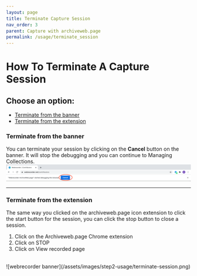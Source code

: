 ```yaml
---
layout: page
title: Terminate Capture Session
nav_order: 3
parent: Capture with archiveweb.page
permalink: /usage/terminate_session
---
```


# How To Terminate A Capture Session
## Choose an option:
* [Terminate from the banner](#terminate_banner)
* [Terminate from the extension](#terminate_extension)



### <a id="terminate_banner">Terminate from the banner</a>
You can terminate your session by clicking on the <b>Cancel</b> button on the banner. It will stop the debugging and you can continue to Managing Collections.
<br>
![webrecorder banner](/assets/images/step2-usage/wr-banner-terminate.png)

--- 

### <a id="terminate_extension">Terminate from the extension</a>
The same way you clicked on the archiveweb.page icon extension to click the start button for the session, you can click the stop button to close a session.

1. Click on the Archiveweb.page Chrome extension
2. Click on STOP
3. Click on View recorded page 
<br>
![webrecorder banner](/assets/images/step2-usage/terminate-session.png)

